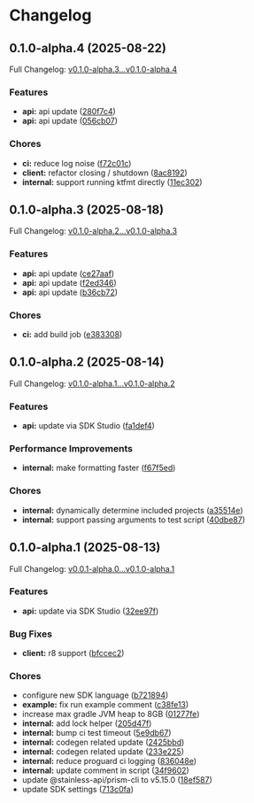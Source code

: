 # Changelog

## 0.1.0-alpha.4 (2025-08-22)

Full Changelog: [v0.1.0-alpha.3...v0.1.0-alpha.4](https://github.com/DayMoonDevelopment/post-for-me-kotlin/compare/v0.1.0-alpha.3...v0.1.0-alpha.4)

### Features

* **api:** api update ([280f7c4](https://github.com/DayMoonDevelopment/post-for-me-kotlin/commit/280f7c42f702d31f2f68a741694176cb5cede5bf))
* **api:** api update ([056cb07](https://github.com/DayMoonDevelopment/post-for-me-kotlin/commit/056cb07fdfcc454a799b43d51e8ec678d38c58d9))


### Chores

* **ci:** reduce log noise ([f72c01c](https://github.com/DayMoonDevelopment/post-for-me-kotlin/commit/f72c01c73c390ac3502ccbae74ee1687af1bb5b9))
* **client:** refactor closing / shutdown ([8ac8192](https://github.com/DayMoonDevelopment/post-for-me-kotlin/commit/8ac8192aa904f3b9943954c23a2a9a93720fa70a))
* **internal:** support running ktfmt directly ([11ec302](https://github.com/DayMoonDevelopment/post-for-me-kotlin/commit/11ec302f2c9e9441d5d4d956648e8d7e0920c7e6))

## 0.1.0-alpha.3 (2025-08-18)

Full Changelog: [v0.1.0-alpha.2...v0.1.0-alpha.3](https://github.com/DayMoonDevelopment/post-for-me-kotlin/compare/v0.1.0-alpha.2...v0.1.0-alpha.3)

### Features

* **api:** api update ([ce27aaf](https://github.com/DayMoonDevelopment/post-for-me-kotlin/commit/ce27aafdddf4ab8c11bea21e291f412678ea2e2d))
* **api:** api update ([f2ed346](https://github.com/DayMoonDevelopment/post-for-me-kotlin/commit/f2ed346e3607cdcf6c36c33883912eb504dfd1ac))
* **api:** api update ([b36cb72](https://github.com/DayMoonDevelopment/post-for-me-kotlin/commit/b36cb7260d4dde4d71ea5098f42abf82bb622339))


### Chores

* **ci:** add build job ([e383308](https://github.com/DayMoonDevelopment/post-for-me-kotlin/commit/e3833086642763b9701e9887a917931039282f99))

## 0.1.0-alpha.2 (2025-08-14)

Full Changelog: [v0.1.0-alpha.1...v0.1.0-alpha.2](https://github.com/DayMoonDevelopment/post-for-me-kotlin/compare/v0.1.0-alpha.1...v0.1.0-alpha.2)

### Features

* **api:** update via SDK Studio ([fa1def4](https://github.com/DayMoonDevelopment/post-for-me-kotlin/commit/fa1def48248499d8c0f4b0053d1f18da1fb4976f))


### Performance Improvements

* **internal:** make formatting faster ([f67f5ed](https://github.com/DayMoonDevelopment/post-for-me-kotlin/commit/f67f5ed4e3780196e88cc040f6b216ff088e0303))


### Chores

* **internal:** dynamically determine included projects ([a35514e](https://github.com/DayMoonDevelopment/post-for-me-kotlin/commit/a35514eea82a05dbdf03db31543fe489ca41990c))
* **internal:** support passing arguments to test script ([40dbe87](https://github.com/DayMoonDevelopment/post-for-me-kotlin/commit/40dbe87ef7c2b1a24dde5ed1bf0224a76deee013))

## 0.1.0-alpha.1 (2025-08-13)

Full Changelog: [v0.0.1-alpha.0...v0.1.0-alpha.1](https://github.com/DayMoonDevelopment/post-for-me-kotlin/compare/v0.0.1-alpha.0...v0.1.0-alpha.1)

### Features

* **api:** update via SDK Studio ([32ee97f](https://github.com/DayMoonDevelopment/post-for-me-kotlin/commit/32ee97fec31978a5db6583c5c2751265def7485a))


### Bug Fixes

* **client:** r8 support ([bfccec2](https://github.com/DayMoonDevelopment/post-for-me-kotlin/commit/bfccec250f637067bc82744f3cc38aa6d84a2c90))


### Chores

* configure new SDK language ([b721894](https://github.com/DayMoonDevelopment/post-for-me-kotlin/commit/b72189480b5688a90328ce3676a5a29b2e372ee1))
* **example:** fix run example comment ([c38fe13](https://github.com/DayMoonDevelopment/post-for-me-kotlin/commit/c38fe138c388f44b98be24779bfe72d8d95e3e1c))
* increase max gradle JVM heap to 8GB ([01277fe](https://github.com/DayMoonDevelopment/post-for-me-kotlin/commit/01277fe2d341a95b8b842258a9dcbe664e797b80))
* **internal:** add lock helper ([205d47f](https://github.com/DayMoonDevelopment/post-for-me-kotlin/commit/205d47f4cc42083f00855a974de2cacf4198f27b))
* **internal:** bump ci test timeout ([5e9db67](https://github.com/DayMoonDevelopment/post-for-me-kotlin/commit/5e9db67a5121c2ded255ab54bcf3aa9733142649))
* **internal:** codegen related update ([2425bbd](https://github.com/DayMoonDevelopment/post-for-me-kotlin/commit/2425bbda7cc99d1bcfa54abe7a4fae159e51bfe9))
* **internal:** codegen related update ([233e225](https://github.com/DayMoonDevelopment/post-for-me-kotlin/commit/233e225222f2b96e0c4b879aa2730f08795724cf))
* **internal:** reduce proguard ci logging ([836048e](https://github.com/DayMoonDevelopment/post-for-me-kotlin/commit/836048e0ba12bd0557fef9a5538986d480cee1f1))
* **internal:** update comment in script ([34f9602](https://github.com/DayMoonDevelopment/post-for-me-kotlin/commit/34f960294fea477f508e52ead8c186243ea5c979))
* update @stainless-api/prism-cli to v5.15.0 ([18ef587](https://github.com/DayMoonDevelopment/post-for-me-kotlin/commit/18ef58729409e3c06e3757287c7ad228bbce5aec))
* update SDK settings ([713c0fa](https://github.com/DayMoonDevelopment/post-for-me-kotlin/commit/713c0fa35684151c49fd5ec747d52081e05140c4))
